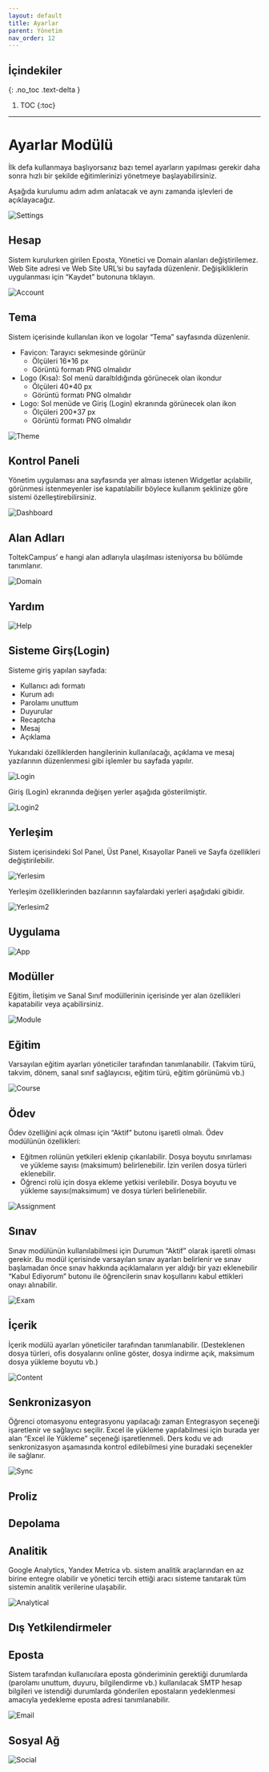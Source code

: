 ```yaml
---
layout: default
title: Ayarlar
parent: Yönetim
nav_order: 12
---
```


## İçindekiler
{: .no_toc .text-delta }

1. TOC
{:toc}

---

# Ayarlar Modülü

İlk defa kullanmaya başlıyorsanız bazı temel ayarların yapılması gerekir daha sonra hızlı bir şekilde eğitimlerinizi yönetmeye başlayabilirsiniz.

Aşağıda kurulumu adım adım anlatacak ve aynı zamanda işlevleri de açıklayacağız.

![Settings](/docs.toltekcampus.com/media/modules/settings/settings.png)

## Hesap

Sistem kurulurken girilen Eposta, Yönetici ve Domain alanları değiştirilemez.
Web Site adresi ve Web Site URL’si bu sayfada düzenlenir. Değişikliklerin uygulanması için “Kaydet” butonuna tıklayın.

![Account](/docs.toltekcampus.com/media/modules/settings/hesap.png)

## Tema

Sistem içerisinde kullanılan ikon ve logolar “Tema” sayfasında düzenlenir.

* Favicon: Tarayıcı sekmesinde görünür
  * Ölçüleri 16*16 px
  * Görüntü formatı PNG olmalıdır
* Logo (Kısa): Sol menü daraltıldığında görünecek olan ikondur
  * Ölçüleri 40*40 px
  * Görüntü formatı PNG olmalıdır
* Logo: Sol menüde ve Giriş (Login) ekranında görünecek olan ikon
  * Ölçüleri 200*37 px
  * Görüntü formatı PNG olmalıdır

![Theme](/docs.toltekcampus.com/media/modules/settings/tema.png)

## Kontrol Paneli

Yönetim uygulaması ana sayfasında yer alması istenen Widgetlar açılabilir, görünmesi istenmeyenler ise kapatılabilir böylece kullanım şeklinize göre sistemi özelleştirebilirsiniz.

![Dashboard](/docs.toltekcampus.com/media/modules/settings/dashboard.png)

## Alan Adları

ToltekCampus’ e hangi alan adlarıyla ulaşılması isteniyorsa bu bölümde tanımlanır.

![Domain](/docs.toltekcampus.com/media/modules/settings/domain.png)

## Yardım

![Help](/docs.toltekcampus.com/media/modules/settings/help.png)

## Sisteme Girş(Login)

Sisteme giriş yapılan sayfada:

* Kullanıcı adı formatı
* Kurum adı
* Parolamı unuttum
* Duyurular
* Recaptcha
* Mesaj
* Açıklama

Yukarıdaki özelliklerden hangilerinin kullanılacağı, açıklama ve mesaj yazılarının düzenlenmesi gibi işlemler bu sayfada yapılır.

![Login](/docs.toltekcampus.com/media/modules/settings/login.png)

Giriş (Login) ekranında değişen yerler aşağıda gösterilmiştir.

![Login2](/docs.toltekcampus.com/media/modules/settings/login2.png)

## Yerleşim

Sistem içerisindeki Sol Panel, Üst Panel, Kısayollar Paneli ve Sayfa özellikleri değiştirilebilir.

![Yerlesim](/docs.toltekcampus.com/media/modules/settings/yerlesim.png)

Yerleşim özelliklerinden bazılarının sayfalardaki yerleri aşağıdaki gibidir.

![Yerlesim2](/docs.toltekcampus.com/media/modules/settings/yerlesim2.png)

## Uygulama

![App](/docs.toltekcampus.com/media/modules/settings/app.png)

## Modüller

Eğitim, İletişim ve Sanal Sınıf modüllerinin içerisinde yer alan özellikleri kapatabilir veya açabilirsiniz.

![Module](/docs.toltekcampus.com/media/modules/settings/module.png)

## Eğitim

Varsayılan eğitim ayarları yöneticiler tarafından tanımlanabilir. (Takvim türü, takvim, dönem, sanal sınıf sağlayıcısı, eğitim türü, eğitim görünümü vb.)

![Course](/docs.toltekcampus.com/media/modules/settings/course.png)

## Ödev

Ödev özelliğini açık olması için “Aktif” butonu işaretli olmalı. Ödev modülünün özellikleri:

* Eğitmen rolünün yetkileri eklenip çıkarılabilir. Dosya boyutu sınırlaması ve yükleme sayısı (maksimum) belirlenebilir. İzin verilen dosya türleri eklenebilir.
* Öğrenci rolü için dosya ekleme yetkisi verilebilir. Dosya boyutu ve yükleme sayısı(maksimum) ve dosya türleri belirlenebilir.

![Assignment](/docs.toltekcampus.com/media/modules/settings/assignment.png)

## Sınav

Sınav modülünün kullanılabilmesi için Durumun “Aktif” olarak işaretli olması gerekir. Bu modül içerisinde varsayılan sınav ayarları belirlenir ve sınav başlamadan önce sınav hakkında açıklamaların yer aldığı bir yazı eklenebilir “Kabul Ediyorum” butonu ile öğrencilerin sınav koşullarını kabul ettikleri onayı alınabilir.

![Exam](/docs.toltekcampus.com/media/modules/settings/exam.png)

## İçerik

İçerik modülü ayarları yöneticiler tarafından tanımlanabilir. (Desteklenen dosya türleri, ofis dosyalarını online göster, dosya indirme açık, maksimum dosya yükleme boyutu vb.)

![Content](/docs.toltekcampus.com/media/modules/settings/content.png)

## Senkronizasyon

Öğrenci otomasyonu entegrasyonu yapılacağı zaman Entegrasyon seçeneği işaretlenir ve sağlayıcı seçilir. Excel ile yükleme yapılabilmesi için burada yer alan “Excel ile Yükleme” seçeneği işaretlenmeli. Ders kodu ve adı senkronizasyon aşamasında kontrol edilebilmesi yine buradaki seçenekler ile sağlanır.

![Sync](/docs.toltekcampus.com/media/modules/settings/sync.png)

## Proliz

## Depolama

## Analitik

Google Analytics, Yandex Metrica vb. sistem analitik araçlarından en az birine entegre olabilir ve yönetici tercih ettiği aracı sisteme tanıtarak tüm sistemin analitik verilerine ulaşabilir.

![Analytical](/docs.toltekcampus.com/media/modules/settings/analytical.png)

## Dış Yetkilendirmeler

## Eposta

Sistem tarafından kullanıcılara eposta gönderiminin gerektiği durumlarda (parolamı unuttum, duyuru, bilgilendirme vb.) kullanılacak SMTP hesap bilgileri ve istendiği durumlarda gönderilen epostaların yedeklenmesi amacıyla yedekleme eposta adresi tanımlanabilir.

![Email](/docs.toltekcampus.com/media/modules/settings/email.png)

## Sosyal Ağ

![Social](/docs.toltekcampus.com/media/modules/settings/social.png)
